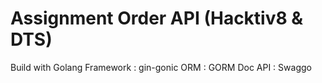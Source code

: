 # Assignment Order API (Hacktiv8 & DTS)

Build with Golang
Framework : gin-gonic
ORM : GORM
Doc API : Swaggo


